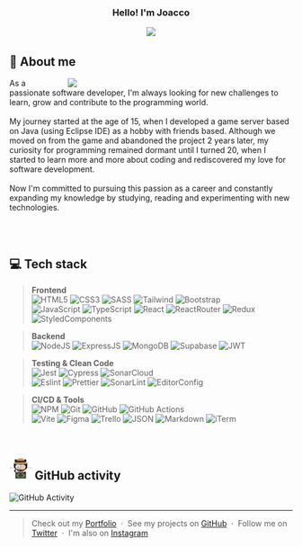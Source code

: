 <div align='center'>
  <h3>Hello! I'm Joacco</h3>
<img src='https://readme-typing-svg.herokuapp.com?font=ubuntu&color=ffffff&center=true&lines=Full+Stack+Developer;Enthusiastic+Programmer;Clean+Code+Follower;Passionate+Coder;Pragmatic+Programmer'/>
</div>

## 📝 About me
<img src="https://media.giphy.com/media/ghH2IM8IvG9Hh6No0r/giphy.gif" width= "400" align="right"/>
As a passionate software developer, I'm always looking for new challenges to learn, grow and contribute to the programming world.<br><br>
My journey started at the age of 15, when I developed a game server based on Java (using Eclipse IDE) as a hobby with friends based. Although we moved on from the game and abandoned the project 2 years later, my curiosity for programming remained dormant until I turned 20, when I started to learn more and more about coding and rediscovered my love for software development.<br><br>
Now I'm committed to pursuing this passion as a career and constantly expanding my knowledge by studying, reading and experimenting with new technologies.

<br><br>

## 💻 Tech stack
> **Frontend**<br>
![HTML5](https://img.shields.io/badge/HTML5-E34F26?style=for-the-badge&logo=html5&logoColor=white)
![CSS3](https://img.shields.io/badge/CSS3-1572B6?style=for-the-badge&logo=css3&logoColor=white)
![SASS](https://img.shields.io/badge/Sass-CC6699?style=for-the-badge&logo=sass&logoColor=white)
![Tailwind](https://img.shields.io/badge/Tailwind_CSS-38B2AC?style=for-the-badge&logo=tailwind-css&logoColor=white)
![Bootstrap](https://img.shields.io/badge/Bootstrap-563D7C?style=for-the-badge&logo=bootstrap&logoColor=white)<br>
![JavaScript](https://img.shields.io/badge/JavaScript-323330?style=for-the-badge&logo=javascript&logoColor=F7DF1E)
![TypeScript](https://img.shields.io/badge/TypeScript-007ACC?style=for-the-badge&logo=typescript&logoColor=white)
![React](https://img.shields.io/badge/React-20232A?style=for-the-badge&logo=react&logoColor=61DAFB)
![ReactRouter](https://img.shields.io/badge/React_Router-CA4245?style=for-the-badge&logo=react-router&logoColor=white)
![Redux](https://img.shields.io/badge/Redux-593D88?style=for-the-badge&logo=redux&logoColor=white)
![StyledComponents](https://img.shields.io/badge/styled--components-DB7093?style=for-the-badge&logo=styled-components&logoColor=white)

> **Backend**<br>
![NodeJS](https://img.shields.io/badge/Node.js-339933?style=for-the-badge&logo=nodedotjs&logoColor=white)
![ExpressJS](https://img.shields.io/badge/Express.js-000000?style=for-the-badge&logo=express&logoColor=white)
![MongoDB](https://img.shields.io/badge/MongoDB-4EA94B?style=for-the-badge&logo=mongodb&logoColor=white)
![Supabase](https://img.shields.io/badge/Supabase-181818?style=for-the-badge&logo=supabase&logoColor=white)
![JWT](https://img.shields.io/badge/JWT-000000?style=for-the-badge&logo=JSON%20web%20tokens&logoColor=white)

> **Testing & Clean Code**<br>
![Jest](https://img.shields.io/badge/Jest-C21325?style=for-the-badge&logo=jest&logoColor=white)
![Cypress](https://img.shields.io/badge/Cypress-17202C?style=for-the-badge&logo=cypress&logoColor=white)
![SonarCloud](https://img.shields.io/badge/Sonar%20cloud-F3702A?style=for-the-badge&logo=sonarcloud&logoColor=white)<br>
![Eslint](https://img.shields.io/badge/eslint-3A33D1?style=for-the-badge&logo=eslint&logoColor=white)
![Prettier](https://img.shields.io/badge/prettier-1A2C34?style=for-the-badge&logo=prettier&logoColor=F7BA3E)
![SonarLint](https://img.shields.io/badge/SonarLint-CB2029?style=for-the-badge&logo=sonarlint&logoColor=white)
![EditorConfig](https://img.shields.io/badge/Editor%20Config-E0EFEF?style=for-the-badge&logo=editorconfig&logoColor=000)

> **CI/CD & Tools**<br>
![NPM](https://img.shields.io/badge/npm-CB3837?style=for-the-badge&logo=npm&logoColor=white)
![Git](https://img.shields.io/badge/GIT-E44C30?style=for-the-badge&logo=git&logoColor=white)
![GitHub](https://img.shields.io/badge/GitHub-100000?style=for-the-badge&logo=github&logoColor=white)
![GitHub Actions](https://img.shields.io/badge/Github%20Actions-282a2e?style=for-the-badge&logo=githubactions&logoColor=367cfe)<br>
![Vite](https://img.shields.io/badge/Vite-B73BFE?style=for-the-badge&logo=vite&logoColor=FFD62E)
![Figma](https://img.shields.io/badge/Figma-F24E1E?style=for-the-badge&logo=figma&logoColor=white)
![Trello](https://img.shields.io/badge/Trello-0052CC?style=for-the-badge&logo=trello&logoColor=white)
![JSON](https://img.shields.io/badge/json-5E5C5C?style=for-the-badge&logo=json&logoColor=white)
![Markdown](https://img.shields.io/badge/Markdown-000000?style=for-the-badge&logo=markdown&logoColor=white)
![iTerm](https://img.shields.io/badge/iTerm2-000000?style=for-the-badge&logo=iterm2&logoColor=white)

<br>

## <img src="/pngwing.com.png" width= "40" /> GitHub activity
![GitHub Activity](https://github-readme-activity-graph.cyclic.app/graph?username=JoaccoG&theme=react-dark)

---

> Check out my [Portfolio](https://www.joaquingodoy.com) &nbsp;&middot;&nbsp;
> See my projects on [GitHub](https://github.com/joaccog) &nbsp;&middot;&nbsp;
> Follow me on [Twitter](https://twitter.com/joaccodev) &nbsp;&middot;&nbsp;
> I'm also on [Instagram](https://instagram.com/joaccog99)
